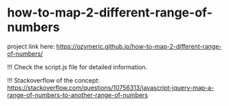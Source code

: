 # how-to-map-2-different-range-of-numbers

project link here: https://ozymeric.github.io/how-to-map-2-different-range-of-numbers/

!!!
Check the script.js file for detailed information. 


!!!
Stackoverflow of the concept: https://stackoverflow.com/questions/10756313/javascript-jquery-map-a-range-of-numbers-to-another-range-of-numbers
